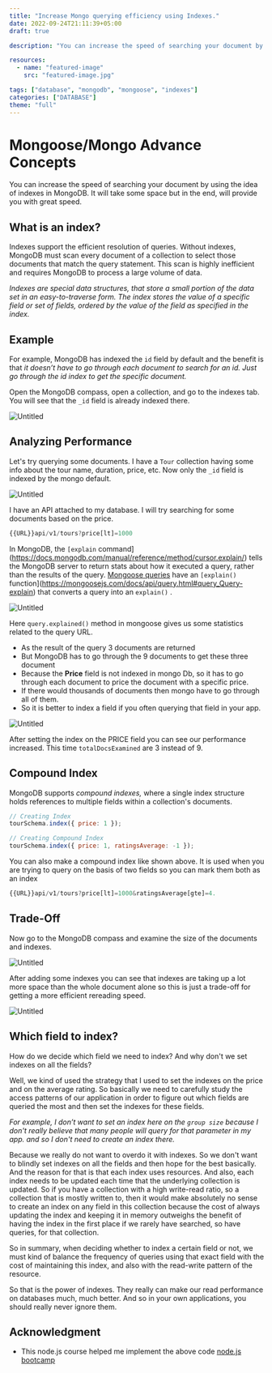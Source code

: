 ```yaml
---
title: "Increase Mongo querying efficiency using Indexes."
date: 2022-09-24T21:11:39+05:00
draft: true

description: "You can increase the speed of searching your document by using the idea of indexes in MongoDB. It will take some space but in the end, will provide you with great speed."

resources:
  - name: "featured-image"
    src: "featured-image.jpg"

tags: ["database", "mongodb", "mongoose", "indexes"]
categories: ["DATABASE"]
theme: "full"
---
```


<!--more-->

# Mongoose/Mongo Advance Concepts

You can increase the speed of searching your document by using the idea of indexes in MongoDB. It will take some space but in the end, will provide you with great speed.

## What is an index?

Indexes support the efficient resolution of queries. Without indexes, MongoDB must scan every document of a collection to select those documents that match the query statement. This scan is highly inefficient and requires MongoDB to process a large volume of data.

_Indexes are special data structures, that store a small portion of the data set in an easy-to-traverse form. The index stores the value of a specific field or set of fields, ordered by the value of the field as specified in the index._

## Example

For example, MongoDB has indexed the `id` field by default and the benefit is that _it doesn’t have to go through each document to search for an id. Just go through the id index to get the specific document._

Open the MongoDB compass, open a collection, and go to the indexes tab. You will see that the `_id` field is already indexed there.

![Untitled](https://firebasestorage.googleapis.com/v0/b/imagehosting-d913b.appspot.com/o/Improve%20querying%20performance%20in%20mongo%201d443163a39d4aea8478b53427a29623_Untitled_1664030219682..png?alt=media&token=68e508c8-5611-4d52-a653-904f923d1353)

## Analyzing Performance

Let's try querying some documents. I have a `Tour` collection having some info about the tour name, duration, price, etc. Now only the `_id` field is indexed by the mongo default.

![Untitled](https://firebasestorage.googleapis.com/v0/b/imagehosting-d913b.appspot.com/o/Improve%20querying%20performance%20in%20mongo%201d443163a39d4aea8478b53427a29623_Untitled%201_1664030221052..png?alt=media&token=f5dc86de-eaed-497f-9ef6-d2b861fb2269)

I have an API attached to my database. I will try searching for some documents based on the price.

```jsx
{{URL}}api/v1/tours?price[lt]=1000
```

In MongoDB, the `[explain` command](https://docs.mongodb.com/manual/reference/method/cursor.explain/) tells the MongoDB server to return stats about how it executed a query, rather than the results of the query. [Mongoose queries](https://mongoosejs.com/docs/queries.html) have an `[explain()` function](https://mongoosejs.com/docs/api/query.html#query_Query-explain) that converts a query into an `explain()`
.

![Untitled](https://firebasestorage.googleapis.com/v0/b/imagehosting-d913b.appspot.com/o/Improve%20querying%20performance%20in%20mongo%201d443163a39d4aea8478b53427a29623_Untitled%202_1664030222512..png?alt=media&token=49bc991a-09e4-43f7-9c78-360499768876)

Here `query.explained()` method in mongoose gives us some statistics related to the query URL.

- As the result of the query 3 documents are returned
- But MongoDB has to go through the 9 documents to get these three document
- Because the **Price** field is not indexed in mongo Db, so it has to go through each document to price the document with a specific price.
- If there would thousands of documents then mongo have to go through all of them.
- So it is better to index a field if you often querying that field in your app.

![Untitled](https://firebasestorage.googleapis.com/v0/b/imagehosting-d913b.appspot.com/o/Improve%20querying%20performance%20in%20mongo%201d443163a39d4aea8478b53427a29623_Untitled%203_1664030223683..png?alt=media&token=625709ee-5028-4ffb-a312-390a37efa1f1)

After setting the index on the PRICE field you can see our performance increased. This time `totalDocsExamined` are 3 instead of 9.

## Compound Index

MongoDB supports _compound indexes,_ where a single index structure holds references to multiple fields within a collection's documents.

```jsx
// Creating Index
tourSchema.index({ price: 1 });

// Creating Compound Index
tourSchema.index({ price: 1, ratingsAverage: -1 });
```

You can also make a compound index like shown above. It is used when you are trying to query on the basis of two fields so you can mark them both as an index

```jsx
{{URL}}api/v1/tours?price[lt]=1000&ratingsAverage[gte]=4.
```

## Trade-Off

Now go to the MongoDB compass and examine the size of the documents and indexes.

![Untitled](https://firebasestorage.googleapis.com/v0/b/imagehosting-d913b.appspot.com/o/Improve%20querying%20performance%20in%20mongo%201d443163a39d4aea8478b53427a29623_Untitled%204_1664030224841..png?alt=media&token=c6cd3e05-72a1-4bea-90d2-607f624d1bc2)

After adding some indexes you can see that indexes are taking up a lot more space than the whole document alone so this is just a trade-off for getting a more efficient rereading speed.

![Untitled](https://firebasestorage.googleapis.com/v0/b/imagehosting-d913b.appspot.com/o/Improve%20querying%20performance%20in%20mongo%201d443163a39d4aea8478b53427a29623_Untitled%205_1664030225986..png?alt=media&token=e491675d-1f17-4676-8ab8-6f88f096c01e)

## Which field to index?

How do we decide which field we need to index? And why don't we set indexes on all the fields?

Well, we kind of used the strategy that I used to set the indexes on the price and on the average rating. So basically we need to carefully study the access patterns of our application in order to figure out which fields are queried the most and then set the indexes for these fields.

_For example, I don’t want to set an index here on the `group size` because I don't really believe that many people will query for that parameter in my app. and so I don't need to create an index there._

Because we really do not want to overdo it with indexes. So we don't want to blindly set indexes on all the fields and then hope for the best basically. And the reason for that is that each index uses resources. And also, each index needs to be updated each time that the underlying collection is updated. So if you have a collection with a high write-read ratio, so a collection that is mostly written to, then it would make absolutely no sense to create an index on any field in this collection because the cost of always updating the index and keeping it in memory outweighs the benefit of having the index in the first place if we rarely have searched, so have queries, for that collection.

So in summary, when deciding whether to index a certain field or not, we must kind of balance the frequency of queries using that exact field with the cost of maintaining this index, and also with the read-write pattern of the resource.

So that is the power of indexes. They really can make our read performance on databases much, much better. And so in your own applications, you should really never ignore them.

## Acknowledgment

- This node.js course helped me implement the above code [node.js bootcamp](https://www.udemy.com/course/nodejs-express-mongodb-bootcamp/)
